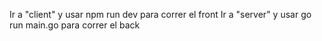 
Ir a "client" y usar npm run dev para correr el front
Ir a "server" y usar go run main.go para correr el back
